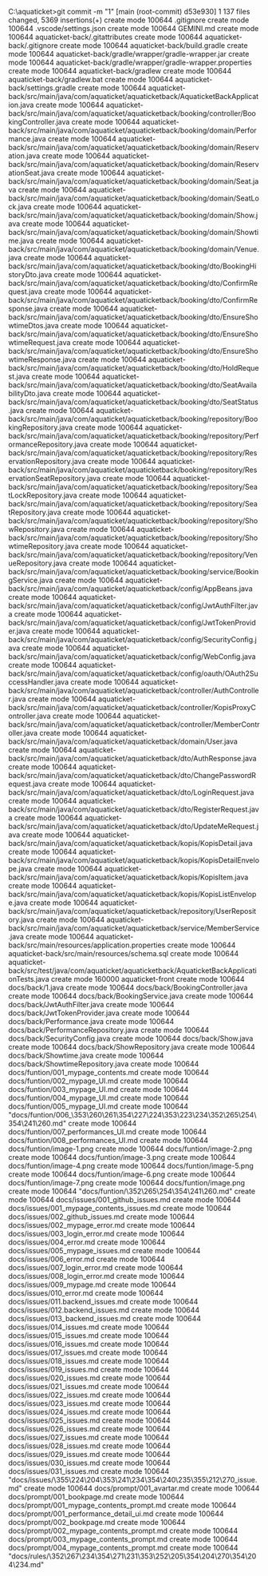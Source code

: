 C:\aquaticket>git commit -m "1"
[main (root-commit) d53e930] 1
 137 files changed, 5369 insertions(+)
 create mode 100644 .gitignore
 create mode 100644 .vscode/settings.json
 create mode 100644 GEMINI.md
 create mode 100644 aquaticket-back/.gitattributes
 create mode 100644 aquaticket-back/.gitignore
 create mode 100644 aquaticket-back/build.gradle
 create mode 100644 aquaticket-back/gradle/wrapper/gradle-wrapper.jar
 create mode 100644 aquaticket-back/gradle/wrapper/gradle-wrapper.properties
 create mode 100644 aquaticket-back/gradlew
 create mode 100644 aquaticket-back/gradlew.bat
 create mode 100644 aquaticket-back/settings.gradle
 create mode 100644 aquaticket-back/src/main/java/com/aquaticket/aquaticketback/AquaticketBackApplication.java
 create mode 100644 aquaticket-back/src/main/java/com/aquaticket/aquaticketback/booking/controller/BookingController.java
 create mode 100644 aquaticket-back/src/main/java/com/aquaticket/aquaticketback/booking/domain/Performance.java
 create mode 100644 aquaticket-back/src/main/java/com/aquaticket/aquaticketback/booking/domain/Reservation.java
 create mode 100644 aquaticket-back/src/main/java/com/aquaticket/aquaticketback/booking/domain/ReservationSeat.java
 create mode 100644 aquaticket-back/src/main/java/com/aquaticket/aquaticketback/booking/domain/Seat.java
 create mode 100644 aquaticket-back/src/main/java/com/aquaticket/aquaticketback/booking/domain/SeatLock.java
 create mode 100644 aquaticket-back/src/main/java/com/aquaticket/aquaticketback/booking/domain/Show.java
 create mode 100644 aquaticket-back/src/main/java/com/aquaticket/aquaticketback/booking/domain/Showtime.java
 create mode 100644 aquaticket-back/src/main/java/com/aquaticket/aquaticketback/booking/domain/Venue.java
 create mode 100644 aquaticket-back/src/main/java/com/aquaticket/aquaticketback/booking/dto/BookingHistoryDto.java
 create mode 100644 aquaticket-back/src/main/java/com/aquaticket/aquaticketback/booking/dto/ConfirmRequest.java
 create mode 100644 aquaticket-back/src/main/java/com/aquaticket/aquaticketback/booking/dto/ConfirmResponse.java
 create mode 100644 aquaticket-back/src/main/java/com/aquaticket/aquaticketback/booking/dto/EnsureShowtimeDtos.java
 create mode 100644 aquaticket-back/src/main/java/com/aquaticket/aquaticketback/booking/dto/EnsureShowtimeRequest.java
 create mode 100644 aquaticket-back/src/main/java/com/aquaticket/aquaticketback/booking/dto/EnsureShowtimeResponse.java
 create mode 100644 aquaticket-back/src/main/java/com/aquaticket/aquaticketback/booking/dto/HoldRequest.java
 create mode 100644 aquaticket-back/src/main/java/com/aquaticket/aquaticketback/booking/dto/SeatAvailabilityDto.java
 create mode 100644 aquaticket-back/src/main/java/com/aquaticket/aquaticketback/booking/dto/SeatStatus.java
 create mode 100644 aquaticket-back/src/main/java/com/aquaticket/aquaticketback/booking/repository/BookingRepository.java
 create mode 100644 aquaticket-back/src/main/java/com/aquaticket/aquaticketback/booking/repository/PerformanceRepository.java
 create mode 100644 aquaticket-back/src/main/java/com/aquaticket/aquaticketback/booking/repository/ReservationRepository.java
 create mode 100644 aquaticket-back/src/main/java/com/aquaticket/aquaticketback/booking/repository/ReservationSeatRepository.java
 create mode 100644 aquaticket-back/src/main/java/com/aquaticket/aquaticketback/booking/repository/SeatLockRepository.java
 create mode 100644 aquaticket-back/src/main/java/com/aquaticket/aquaticketback/booking/repository/SeatRepository.java
 create mode 100644 aquaticket-back/src/main/java/com/aquaticket/aquaticketback/booking/repository/ShowRepository.java
 create mode 100644 aquaticket-back/src/main/java/com/aquaticket/aquaticketback/booking/repository/ShowtimeRepository.java
 create mode 100644 aquaticket-back/src/main/java/com/aquaticket/aquaticketback/booking/repository/VenueRepository.java
 create mode 100644 aquaticket-back/src/main/java/com/aquaticket/aquaticketback/booking/service/BookingService.java
 create mode 100644 aquaticket-back/src/main/java/com/aquaticket/aquaticketback/config/AppBeans.java
 create mode 100644 aquaticket-back/src/main/java/com/aquaticket/aquaticketback/config/JwtAuthFilter.java
 create mode 100644 aquaticket-back/src/main/java/com/aquaticket/aquaticketback/config/JwtTokenProvider.java
 create mode 100644 aquaticket-back/src/main/java/com/aquaticket/aquaticketback/config/SecurityConfig.java
 create mode 100644 aquaticket-back/src/main/java/com/aquaticket/aquaticketback/config/WebConfig.java
 create mode 100644 aquaticket-back/src/main/java/com/aquaticket/aquaticketback/config/oauth/OAuth2SuccessHandler.java
 create mode 100644 aquaticket-back/src/main/java/com/aquaticket/aquaticketback/controller/AuthController.java
 create mode 100644 aquaticket-back/src/main/java/com/aquaticket/aquaticketback/controller/KopisProxyController.java
 create mode 100644 aquaticket-back/src/main/java/com/aquaticket/aquaticketback/controller/MemberController.java
 create mode 100644 aquaticket-back/src/main/java/com/aquaticket/aquaticketback/domain/User.java
 create mode 100644 aquaticket-back/src/main/java/com/aquaticket/aquaticketback/dto/AuthResponse.java
 create mode 100644 aquaticket-back/src/main/java/com/aquaticket/aquaticketback/dto/ChangePasswordRequest.java
 create mode 100644 aquaticket-back/src/main/java/com/aquaticket/aquaticketback/dto/LoginRequest.java
 create mode 100644 aquaticket-back/src/main/java/com/aquaticket/aquaticketback/dto/RegisterRequest.java
 create mode 100644 aquaticket-back/src/main/java/com/aquaticket/aquaticketback/dto/UpdateMeRequest.java
 create mode 100644 aquaticket-back/src/main/java/com/aquaticket/aquaticketback/kopis/KopisDetail.java
 create mode 100644 aquaticket-back/src/main/java/com/aquaticket/aquaticketback/kopis/KopisDetailEnvelope.java
 create mode 100644 aquaticket-back/src/main/java/com/aquaticket/aquaticketback/kopis/KopisItem.java
 create mode 100644 aquaticket-back/src/main/java/com/aquaticket/aquaticketback/kopis/KopisListEnvelope.java
 create mode 100644 aquaticket-back/src/main/java/com/aquaticket/aquaticketback/repository/UserRepository.java
 create mode 100644 aquaticket-back/src/main/java/com/aquaticket/aquaticketback/service/MemberService.java
 create mode 100644 aquaticket-back/src/main/resources/application.properties
 create mode 100644 aquaticket-back/src/main/resources/schema.sql
 create mode 100644 aquaticket-back/src/test/java/com/aquaticket/aquaticketback/AquaticketBackApplicationTests.java
 create mode 160000 aquaticket-front
 create mode 100644 docs/back/1.java
 create mode 100644 docs/back/BookingController.java
 create mode 100644 docs/back/BookingService.java
 create mode 100644 docs/back/JwtAuthFilter.java
 create mode 100644 docs/back/JwtTokenProvider.java
 create mode 100644 docs/back/Performance.java
 create mode 100644 docs/back/PerformanceRepository.java
 create mode 100644 docs/back/SecurityConfig.java
 create mode 100644 docs/back/Show.java
 create mode 100644 docs/back/ShowRepository.java
 create mode 100644 docs/back/Showtime.java
 create mode 100644 docs/back/ShowtimeRepository.java
 create mode 100644 docs/funtion/001_mypage_contents.md
 create mode 100644 docs/funtion/002_mypage_UI.md
 create mode 100644 docs/funtion/003_mypage_UI.md
 create mode 100644 docs/funtion/004_mypage_UI.md
 create mode 100644 docs/funtion/005_mypage_UI.md
 create mode 100644 "docs/funtion/006_\353\260\261\354\227\224\353\223\234\352\265\254\354\241\260.md"
 create mode 100644 docs/funtion/007_performances_UI.md
 create mode 100644 docs/funtion/008_performances_UI.md
 create mode 100644 docs/funtion/image-1.png
 create mode 100644 docs/funtion/image-2.png
 create mode 100644 docs/funtion/image-3.png
 create mode 100644 docs/funtion/image-4.png
 create mode 100644 docs/funtion/image-5.png
 create mode 100644 docs/funtion/image-6.png
 create mode 100644 docs/funtion/image-7.png
 create mode 100644 docs/funtion/image.png
 create mode 100644 "docs/funtion/\352\265\254\354\241\260.md"
 create mode 100644 docs/issues/001_github_issues.md
 create mode 100644 docs/issues/001_mypage_contents_issues.md
 create mode 100644 docs/issues/002_github_issues.md
 create mode 100644 docs/issues/002_mypage_error.md
 create mode 100644 docs/issues/003_login_error.md
 create mode 100644 docs/issues/004_error.md
 create mode 100644 docs/issues/005_mypage_issues.md
 create mode 100644 docs/issues/006_error.md
 create mode 100644 docs/issues/007_login_error.md
 create mode 100644 docs/issues/008_login_error.md
 create mode 100644 docs/issues/009_mypage.md
 create mode 100644 docs/issues/010_error.md
 create mode 100644 docs/issues/011.backend_issues.md
 create mode 100644 docs/issues/012.backend_issues.md
 create mode 100644 docs/issues/013_backend_issues.md
 create mode 100644 docs/issues/014_issues.md
 create mode 100644 docs/issues/015_issues.md
 create mode 100644 docs/issues/016_issues.md
 create mode 100644 docs/issues/017_issues.md
 create mode 100644 docs/issues/018_issues.md
 create mode 100644 docs/issues/019_issues.md
 create mode 100644 docs/issues/020_issues.md
 create mode 100644 docs/issues/021_issues.md
 create mode 100644 docs/issues/022_issues.md
 create mode 100644 docs/issues/023_issues.md
 create mode 100644 docs/issues/024_issues.md
 create mode 100644 docs/issues/025_issues.md
 create mode 100644 docs/issues/026_issues.md
 create mode 100644 docs/issues/027_issues.md
 create mode 100644 docs/issues/028_issues.md
 create mode 100644 docs/issues/029_issues.md
 create mode 100644 docs/issues/030_issues.md
 create mode 100644 docs/issues/031_issues.md
 create mode 100644 "docs/issues/\355\224\204\353\241\234\354\240\235\355\212\270_issue.md"
 create mode 100644 docs/prompt/001_avartar.md
 create mode 100644 docs/prompt/001_bookpage.md
 create mode 100644 docs/prompt/001_mypage_contents_prompt.md
 create mode 100644 docs/prompt/001_performance_detail_ui.md
 create mode 100644 docs/prompt/002_bookpage.md
 create mode 100644 docs/prompt/002_mypage_contents_prompt.md
 create mode 100644 docs/prompt/003_mypage_contents_prompt.md
 create mode 100644 docs/prompt/004_mypage_contents_prompt.md
 create mode 100644 "docs/rules/\352\267\234\354\271\231\353\252\205\354\204\270\354\204\234.md"